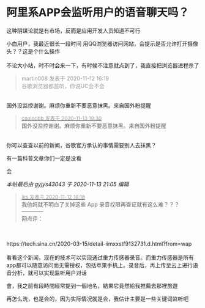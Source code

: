# 阿里系APP会监听用户的语音聊天吗？


这种阴谋论就是有市场，反而是应用开发人员知道不可行

小白用户，我最近很长一段时间 用QQ浏览器访问网站，会提示是否允许打开摄像头？？这是个什么操作&nbsp;&nbsp;<br />
<br />
不论大小站，时不时会来一下，有时候不注意就点到了，我直接把浏览器进程杀了

<div class="quote"><blockquote><font color="#999999">martin008 发表于 2020-11-12 16:19</font><br />
<font color="#999999">谷歌浏览器都监听，你说UC会不会</font></blockquote></div><br />
国外没监控谢谢。麻烦你重新不要恶意抹黑。来自国外粉提醒

<div class="quote"><blockquote><font size="2"><a href="https://www.hostloc.com/forum.php?mod=redirect&amp;goto=findpost&amp;pid=9450011&amp;ptid=765858" target="_blank"><font color="#999999">cooioobb 发表于 2020-11-13 19:30</font></a></font><br />
国外没监控谢谢。麻烦你重新不要恶意抹黑。来自国外粉提醒</blockquote></div><br />
你可以查查以前的新闻，谷歌官方承认的事情需要别人去抹黑？

有一篇科普文章你们一定是没看

会

<i class="pstatus"> 本帖最后由 gyjys43043 于 2020-11-13 21:05 编辑 </i><br />
<div class="quote"><blockquote><font size="2"><a href="https://www.hostloc.com/forum.php?mod=redirect&amp;goto=findpost&amp;pid=9443904&amp;ptid=765858" target="_blank"><font color="#999999">iks 发表于 2020-11-12 16:18</font></a></font><br />
我他妈就不明白了关掉这些 App 录音权限再查证就有这么难？？？<br />
————<br />
回点评：</blockquote></div><br />
<br />
https://tech.sina.cn/2020-03-15/detail-iimxxstf9132731.d.html?from=wap<br />
<br />
看看这个新闻，现在的技术可以实现通过重力传感器录音。而重力传感器是所有app都可以随意访问而无需授权，包括苹果手机上。录音后，再上传至云上进行语音分析，就可以实现监听用户对话

會，我之前有段時間經常提到一個地名，結果它竟然給我推薦去那裡旅遊<img src="static/image/smiley/default/smile.gif" smilieid="1" border="0" alt="" />

再怎么洗，也是会的，因为实际情况就是会，我估计主要是一些关键词监听吧
